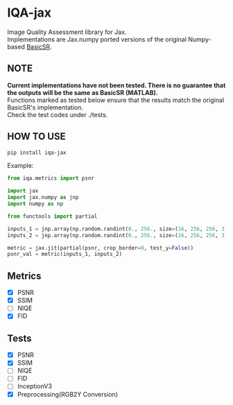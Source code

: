 # IQA-jax
Image Quality Assessment library for Jax.  
Implementations are Jax.numpy ported versions of the original Numpy-based [BasicSR](https://github.com/XPixelGroup/BasicSR).  

## NOTE
<b>Current implementations have not been tested. There is no guarantee that the outputs will be the same as BasicSR (MATLAB).</b>  
Functions marked as tested below ensure that the results match the original BasicSR's implementation.  
Check the test codes under ./tests.  

## HOW TO USE  

```bash
pip install iqa-jax
```

Example:  
```python
from iqa.metrics import psnr

import jax
import jax.numpy as jnp
import numpy as np

from functools import partial

inputs_1 = jnp.array(np.random.randint(0., 256., size=(16, 256, 256, 3), dtype=np.uint8))
inputs_2 = jnp.array(np.random.randint(0., 256., size=(16, 256, 256, 3), dtype=np.uint8))

metric = jax.jit(partial(psnr, crop_border=0, test_y=False))
psnr_val = metric(inputs_1, inputs_2)
```


## Metrics
 - [X] PSNR
 - [X] SSIM
 - [ ] NIQE
 - [X] FID

## Tests
 - [X] PSNR
 - [X] SSIM
 - [ ] NIQE
 - [ ] FID
 - [ ] InceptionV3
 - [X] Preprocessing(RGB2Y Conversion)
